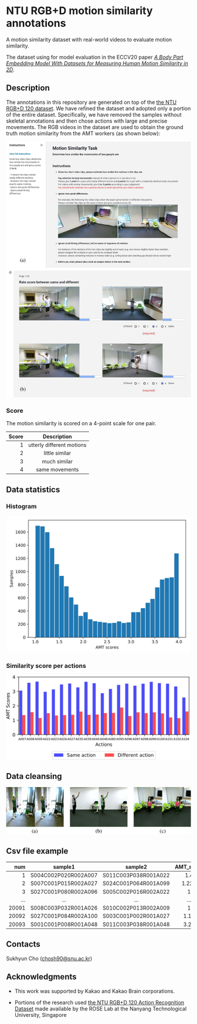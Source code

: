 # NTU RGB+D motion similarity annotations
A motion similarity dataset with real-world videos to evaluate motion similarity.

The dataset using for model evaluation in the ECCV20 paper [_A Body Part Embedding Model With Datasets for Measuring Human Motion Similarity in 2D_](https://github.com/dade-ai/bpe-dev).

## Description
The annotations in this repository are generated on top of the [the NTU RGB+D 120 dataset](http://rose1.ntu.edu.sg/datasets/actionrecognition.asp). We have refined the dataset and adopted only a portion of the entire dataset. Specifically, we have removed the samples without skeletal annotations and then chose actions with large and precise movements. The RGB videos in the dataset are used to obtain the ground truth motion similarity from the AMT workers (as shown below): 

<p align="center">
  <img src="./figures/fig_instruction.jpg", width=800>
</p>


### Score
The motion similarity is scored on a 4-point scale for one pair.

|Score  |Description                |
|------:|:-------------------------:|
|1      |utterly different motions  |
|2      |little similar             |
|3      |much similar               |
|4      |same movements             |

## Data statistics

### Histogram
<p align="center", width=10>
  <img src="./figures/fig_histogram.jpg", width=500>
</p>

### Similarity score per actions
<p align="center">
  <img src="./figures/fig_annotation_actions.jpg", width=700>
</p>

## Data cleansing
<p align="center">
  <img src="./figures/fig_cleansing.jpg">
</p>

## Csv file example
|num	|sample1			    |sample2			    |AMT_score  |
|------:|:---------------------:|:---------------------:|:-------------:|
|1	    |S004C002P020R002A007	|S011C003P038R001A022	|1.4            |
|2	    |S007C001P015R002A027	|S024C001P064R001A099	|1.222          |
|3	    |S027C001P080R002A096	|S005C002P016R002A022	|1              |
|…	    |…				        |…				        |…              |
|20091	|S008C003P032R001A026	|S010C002P013R002A009	|1              |
|20092	|S027C001P084R002A100	|S003C001P002R001A027	|1.18           |
|20093	|S001C001P008R001A048	|S011C003P038R001A048	|3.27           |

## Contacts
Sukhyun Cho (chosh90@snu.ac.kr)

## Acknowledgments
- This work was supported by Kakao and Kakao Brain corporations.

- Portions of the research used [the NTU RGB+D 120 Action Recognition Dataset](http://rose1.ntu.edu.sg/datasets/actionrecognition.asp) made available by the ROSE Lab at the Nanyang Technological University, Singapore
